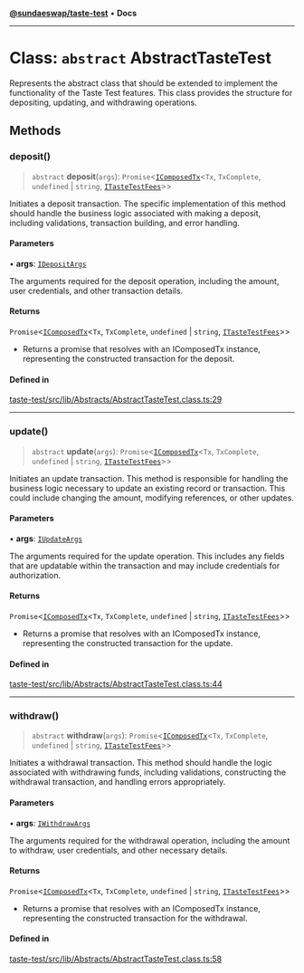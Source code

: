 [**@sundaeswap/taste-test**](../README.md) • **Docs**

***

# Class: `abstract` AbstractTasteTest

Represents the abstract class that should be extended to implement
the functionality of the Taste Test features. This class provides
the structure for depositing, updating, and withdrawing operations.

## Methods

### deposit()

> `abstract` **deposit**(`args`): `Promise`\<[`IComposedTx`](../interfaces/IComposedTx.md)\<`Tx`, `TxComplete`, `undefined` \| `string`, [`ITasteTestFees`](../interfaces/ITasteTestFees.md)\>\>

Initiates a deposit transaction. The specific implementation of this method
should handle the business logic associated with making a deposit, including
validations, transaction building, and error handling.

#### Parameters

• **args**: [`IDepositArgs`](../interfaces/IDepositArgs.md)

The arguments required for the deposit operation,
including the amount, user credentials, and other transaction details.

#### Returns

`Promise`\<[`IComposedTx`](../interfaces/IComposedTx.md)\<`Tx`, `TxComplete`, `undefined` \| `string`, [`ITasteTestFees`](../interfaces/ITasteTestFees.md)\>\>

- Returns a promise that resolves with an
IComposedTx instance, representing the constructed transaction for the deposit.

#### Defined in

[taste-test/src/lib/Abstracts/AbstractTasteTest.class.ts:29](https://github.com/SundaeSwap-finance/sundae-sdk/blob/main/packages/taste-test/src/lib/Abstracts/AbstractTasteTest.class.ts#L29)

***

### update()

> `abstract` **update**(`args`): `Promise`\<[`IComposedTx`](../interfaces/IComposedTx.md)\<`Tx`, `TxComplete`, `undefined` \| `string`, [`ITasteTestFees`](../interfaces/ITasteTestFees.md)\>\>

Initiates an update transaction. This method is responsible for handling
the business logic necessary to update an existing record or transaction.
This could include changing the amount, modifying references, or other updates.

#### Parameters

• **args**: [`IUpdateArgs`](../interfaces/IUpdateArgs.md)

The arguments required for the update operation.
This includes any fields that are updatable within the transaction and may
include credentials for authorization.

#### Returns

`Promise`\<[`IComposedTx`](../interfaces/IComposedTx.md)\<`Tx`, `TxComplete`, `undefined` \| `string`, [`ITasteTestFees`](../interfaces/ITasteTestFees.md)\>\>

- Returns a promise that resolves with an
IComposedTx instance, representing the constructed transaction for the update.

#### Defined in

[taste-test/src/lib/Abstracts/AbstractTasteTest.class.ts:44](https://github.com/SundaeSwap-finance/sundae-sdk/blob/main/packages/taste-test/src/lib/Abstracts/AbstractTasteTest.class.ts#L44)

***

### withdraw()

> `abstract` **withdraw**(`args`): `Promise`\<[`IComposedTx`](../interfaces/IComposedTx.md)\<`Tx`, `TxComplete`, `undefined` \| `string`, [`ITasteTestFees`](../interfaces/ITasteTestFees.md)\>\>

Initiates a withdrawal transaction. This method should handle the logic
associated with withdrawing funds, including validations, constructing the
withdrawal transaction, and handling errors appropriately.

#### Parameters

• **args**: [`IWithdrawArgs`](../interfaces/IWithdrawArgs.md)

The arguments required for the withdrawal operation,
including the amount to withdraw, user credentials, and other necessary details.

#### Returns

`Promise`\<[`IComposedTx`](../interfaces/IComposedTx.md)\<`Tx`, `TxComplete`, `undefined` \| `string`, [`ITasteTestFees`](../interfaces/ITasteTestFees.md)\>\>

- Returns a promise that resolves with an
IComposedTx instance, representing the constructed transaction for the withdrawal.

#### Defined in

[taste-test/src/lib/Abstracts/AbstractTasteTest.class.ts:58](https://github.com/SundaeSwap-finance/sundae-sdk/blob/main/packages/taste-test/src/lib/Abstracts/AbstractTasteTest.class.ts#L58)
